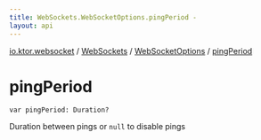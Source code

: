 ```yaml
---
title: WebSockets.WebSocketOptions.pingPeriod - 
layout: api
---
```


<div class='api-docs-breadcrumbs'><a href="../../index.html">io.ktor.websocket</a> / <a href="../index.html">WebSockets</a> / <a href="index.html">WebSocketOptions</a> / <a href="./ping-period.html">pingPeriod</a></div>

# pingPeriod

<div class="signature"><code><span class="keyword">var </span><span class="identifier">pingPeriod</span><span class="symbol">: </span><span class="identifier">Duration</span><span class="symbol">?</span></code></div>

Duration between pings or <code>null</code> to disable pings

